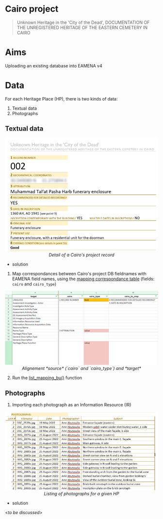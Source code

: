 # Cairo project 
> Unknown Heritage in the 'City of the Dead', DOCUMENTATION OF THE UNREGISTERED HERITAGE OF THE EASTERN CEMETERY IN CAIRO

# Aims

Uploading an existing database into EAMENA v4

# Data

For each Heritage Place (HP), there is two kinds of data:

1. Textual data
2. Photographs

## Textual data

<p align="center">
  <img alt="img-name" src="./www/record-ex.png" width="700">
  <br>
    <em>Detail of a Cairo's project record</em>
</p>

* solution

1. Map correspondances between Cairo's project DB fieldnames with EAMENA field names, using the [mapping correspondance table](https://github.com/eamena-project/eamenaR#mapping-file) (fields: `cairo` and `cairo_type`)

<p align="center">
  <img alt="img-name" src="./www/mapping-ex.png" width="700">
  <br>
    <em>Alignement *source* (`cairo` and `cairo_type`) and *target*</em>
</p>

2. Run the [list_mapping_bu()](https://eamena-project.github.io/eamenaR/doc/list_mapping_bu) function

## Photographs

1. Importing each photograph as an Information Resource (IR)

<p align="center">
  <img alt="img-name" src="./www/record-photo-table.png" width="700">
  <br>
    <em>Listing of photographs for a given HP</em>
</p>


* solution

<*to be discussed*>



